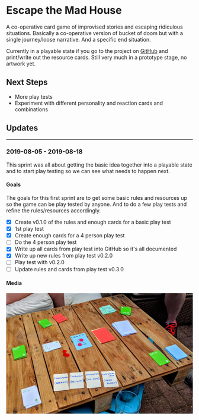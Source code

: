 # Escape the Mad House

A co-operative card game of improvised stories and escaping ridiculous situations. Basically a
co-operative version of bucket of doom but with a single journey/loose narrative. And a specific end
situation.

Currently in a playable state if you go to the project on
[GitHub](https://github.com/cajacko/escape-the-mad-house) and print/write out the resource cards.
Still very much in a prototype stage, no artwork yet.

## Next Steps

- More play tests
- Experiment with different personality and reaction cards and combinations

## Updates

---

### 2019-08-05 - 2019-08-18

This sprint was all about getting the basic idea together into a playable state and to start
play testing so we can see what needs to happen next.

#### Goals

The goals for this first sprint are to get some basic rules and resources up so the game can be play
tested by anyone. And to do a few play tests and refine the rules/resources accordingly.

- [x] Create v0.1.0 of the rules and enough cards for a basic play test
- [x] 1st play test
- [x] Create enough cards for a 4 person play test
- [ ] Do the 4 person play test
- [x] Write up all cards from play test into GitHub so it's all documented
- [x] Write up new rules from play test v0.2.0
- [ ] Play test with v0.2.0
- [ ] Update rules and cards from play test v0.3.0

#### Media

![Escape the Mad House v3](../assets/escape-the-madhouse-v3.jpg)
